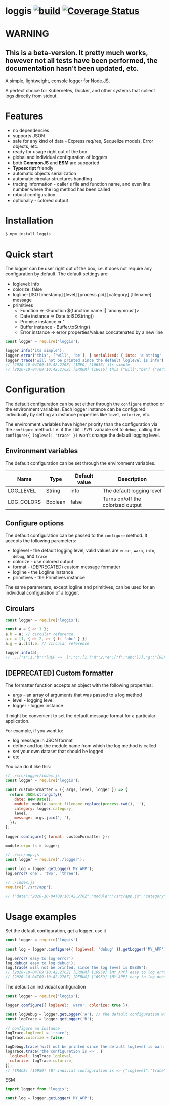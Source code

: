 # loggis [![build](https://travis-ci.org/mekh/logis.svg?branch=main)](https://travis-ci.org/github/mekh/logis) [![Coverage Status](https://coveralls.io/repos/github/mekh/logis/badge.svg?branch=main)](https://coveralls.io/github/mekh/logis?branch=main)
# WARNING
## This is a beta-version. It pretty much works, however not all tests have been performed, the documentation hasn't been updated, etc.
A simple, lightweight,   console logger for Node.JS.

A perfect choice for Kubernetes, Docker, and other systems that collect logs directly from stdout.

# Features
- no dependencies
- supports JSON
- safe for any kind of data - Express req/res, Sequelize models, Error objects, etc.
- ready for usage right out of the box
- global and individual configuration of loggers
- both **CommonJS** and **ESM** are supported
- **Typescript** friendly
- automatic objects serialization
- automatic circular structures handling
- tracing information - caller's file and function name, and even line number where the log method has been called
- robust configuration
- optionally - colored output

# Installation
```bash
$ npm install loggis
```

# Quick start
The logger can be user right out of the box, i.e. it does not require any configuration by default.
The default settings are:
- loglevel: info
- colorize: false
- logline: [ISO timestamp] [level] [process.pid] [category] [filename] message
- primitives
  - Function => <Function ${function.name || 'anonymous'}>
  - Date instance => Date.toISOString()
  - Promise instance => '<Promise>'
  - Buffer instance - Buffer.toString()
  - Error instance => error properties/values concatenated by a new line

```js
const logger = require('loggis');

logger.info('its simple');
logger.error('this', ['will', 'be'], { serialized: { into: 'a string'  } })
logger.trace('will not be printed since the default loglevel is info')
// [2020-10-04T09:10:42.276Z] [INFO] [16616] its simple
// [2020-10-04T09:10:42.276Z] [ERROR] [16616] this ["will","be"] {"serialized":{"into":"a string"}}
```

# Configuration
The default configuration can be set either through the `configure` method or the environment variables.
Each logger instance can be configured individually by setting an instance properties like `level`, `colorize`, etc.

The environment variables have higher priority than the configuration via the `configure` method.
I.e. if the `LOG_LEVEL` variable set to `debug`, calling the `configure({ loglevel: 'trace' })` won't change the default logging level.

## Environment variables
The default configuration can be set through the environment variables.

| Name          | Type    | Default value | Description                       |
|---------------|---------|---------------|-----------------------------------|
| LOG_LEVEL     | String  | info          | The default logging level         |
| LOG_COLORS    | Boolean | false         | Turns on/off the colorized output |

## Configure options
The default configuration can be passed to the `configure` method.
It accepts the following parameters:
- loglevel - the default logging level, valid values are `error`, `warn`, `info`, `debug`, and `trace`
- colorize - use colored output
- format - (DEPRECATED) custom message formatter
- logline - the Logline instance
- primitives - the Primitives instance

The same parameters, except logline and primitives, can be used for an individual configuration of a logger.

## Circulars
```js
const logger = require('loggis');

const a = { a: 1 };
a.b = a; // circular reference
a.c = [1, { d: 2, e: { f: 'abc' } }]
a.g = a.c[1].e; // circular reference

logger.info(a);
// ...{"a":1,"b":"[REF => .]","c":[1,{"d":2,"e":{"f":"abc"}}],"g":"[REF => c[1].e]"}
```

## [DEPRECATED] Custom formatter
The formatter function accepts an object with the following properties:
- args -  an array of arguments that was passed to a log method
- level - logging level
- logger - logger instance

It might be convenient to set the default message format for a particular application.
  
For example, if you want to:
- log message in JSON format
- define and log the module name from which the log method is called
- set your own dataset that should be logged
- etc

You can do it like this:
```js
// ./src/logger/index.js
const logger = require('loggis');

const customFormatter = ({ args, level, logger }) => {
  return JSON.stringify({
    date: new Date(),
    module: module.parent.filename.replace(process.cwd(), ''),
    category: logger.category,
    level,
    message: args.join(', '),
  });
};

logger.configure({ format: customFormatter });

module.exports = logger;

// ./src/app.js
const logger = require('./logger');

const log = logger.getLogger('MY_APP');
log.error('one', 'two', 'three');

// ./index.js
require('./src/app');

// {"date":"2020-10-04T09:10:42.276Z","module":"/src/app.js","category":"MY_APP","level":"error","message":"one, two, three"}
````

# Usage examples
Set the default configuration, get a logger, use it
```js
const logger = require('loggis')

const log = logger.configure({ loglevel: 'debug' }).getLogger('MY_APP');

log.error('easy to log error')
log.debug('easy to log debug');
log.trace('will not be printed, since the log level is DEBUG');
// [2020-10-04T09:10:42.276Z] [ERROR] [16959] [MY_APP] easy to log error
// [2020-10-04T09:10:42.276Z] [DEBUG] [16959] [MY_APP] easy to log debug
```

The default an individual configuration
```js
const logger = require('loggis');

logger.configure({ loglevel: 'warn', colorize: true });

const logDebug = logger.getLogger('A'); // the default configuration will be applied
const logTrace = logger.getLogger('B');

// configure an instance
logTrace.loglevel = 'trace';
logTrace.colorize = false;

logDebug.trace('will not be printed since the default loglevel is warn');
logTrace.trace('the configuration is =>', {
  loglevel: logTrace.loglevel,
  colorize: logTrace.colorize,
});
// [TRACE] [16959] [B] indivial configuration is => {"loglevel":"trace","colorize":false}
````

ESM
```js
import logger from 'loggis';

const log = logger.getLogger('MY_APP');
```
